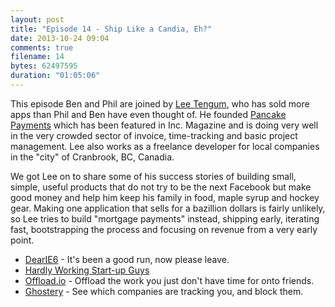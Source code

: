 ```yaml
---
layout: post
title: "Episode 14 - Ship Like a Candia, Eh?"
date: 2013-10-24 09:04
comments: true
filename: 14
bytes: 62497595
duration: "01:05:06"
---
```


This episode Ben and Phil are joined by [Lee Tengum](http://thatleeguy.com/), who has sold more apps 
than Phil and Ben have even thought of. He founded [Pancake Payments](https://pancakeapp.com/) which has 
been featured in Inc. Magazine and is doing very well in the very crowded sector of invoice, time-tracking
and basic project management. Lee also works as a freelance developer for local companies in the "city" 
of Cranbrook, BC, Canadia.

We got Lee on to share some of his success stories of building small, simple, useful products that do not 
try to be the next Facebook but make good money and help him keep his family in food, maple syrup and hockey
gear. Making one application that sells for a bazillion dollars is fairly unlikely, so Lee tries to build 
"mortgage payments" instead, shipping early, iterating fast, bootstrapping the process and focusing on revenue 
from a very early point.

* [DearIE6](http://dearie6.com/) - It's been a good run, now please leave.
* [Hardly Working Start-up Guys](http://www.collegehumor.com/video/6507690/hardly-working-start-up-guys)
* [Offload.io](https://offload.io/) - Offload the work you just don't have time for onto friends.
* [Ghostery](https://www.ghostery.com/) - See which companies are tracking you, and block them.